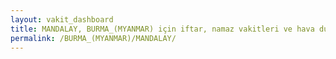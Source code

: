 ```yaml
---
layout: vakit_dashboard
title: MANDALAY, BURMA_(MYANMAR) için iftar, namaz vakitleri ve hava durumu - ilçe/eyalet seç
permalink: /BURMA_(MYANMAR)/MANDALAY/
---
```


<script type="text/javascript">
  var GLOBAL_COUNTRY = 'BURMA_(MYANMAR)';
  var GLOBAL_CITY = 'MANDALAY';
  var GLOBAL_STATE = '';
  var lat = 72;
  var lon = 21;
</script>
